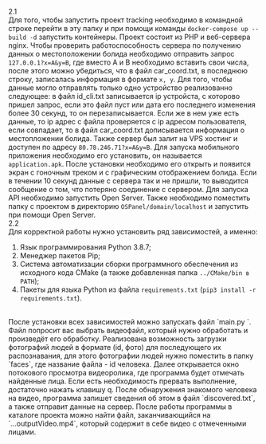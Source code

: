 2.1
<br>
Для того, чтобы запустить проект tracking необходимо в командной строке перейти в эту папку и при помощи команды 
`docker-compose up --build -d` запустить контейнеры. Проект состоит из PHP и веб-сервера nginx. 
Чтобы проверить работоспособность сервера по получению данных о местоположении болида необходимо отправить запрос `127.0.0.1?x=A&y=B`, где вместо A и В необходимо вставить свои числа, после этого можно убедиться, что в файл car_coord.txt, в последнюю строку, записалась информация в формате `x, y`. 
Для того, чтобы данные могло отправлять только одно устройство реализованно следующее: в файл id_cli.txt записывается ip устройста, с которово пришел запрос, если это файл пуст или дата его последнего изменения более 30 секунд, то он перезаписывается. Если же в нем уже есть данные, то ip адрес с файла проверяется с ip адресом пользователя, если совпадает, то в файл car_coord.txt дописывается информация о местопложении болида. Также сервер был залит на VPS хостинг и доступен по адресу `80.78.246.71?x=A&y=B`.
Для запуска мобильного приложения необходимо его установить, он называется `application.apk`. После установки необходимо его открыть и появится экран с гоночным треком и с графическим отображением болида. Если в течении 10 секунд данные с сервера так и не пришли, то выводится сообщение о том, что потеряно соединение с сервером. Для запуска API необходимо запустить Open Server. Также необходимо поместить папку с проектом в директорию `OSPanel/domain/localhost` и запустить при помощи Open Server.
<br>
2.2
<br>
Для корректной работы нужно установить ряд зависимостей, а именно:
  1. Язык программирования Python 3.8.7;
  2. Менеджер пакетов Pip;
  3. Cистема автоматизации сборки программного обеспечения из исходного кода CMake (а также добавленная папка `../CMake/bin в PATH`);
  4. Пакеты для языка Python из файла `requirements.txt` (`pip3 install -r requirements.txt`).
<br>
После установки всех зависимостей можно запускать файл `main.py `.
Файл попросит вас выбрать видеофайл, который нужно обработать и произведёт его обработку.
Реализована возможность загрузки фотографий людей в формате (id, фото) для последующего их распознавания, для этого фотографии людей нужно поместить в папку `faces`, где название файла - id человека.
Далее открывается окно потокового просмотра видеоролика, где программа будет отмечать найденные лица. Если есть необходимость прервать выполнение, достаточно нажать клавишу q.
После обнаружения знакомого человека на видео, программа запишет сведения об этом в файл `discovered.txt`, а также отправит данные на сервер.
После работы программы в каталоге проекта можно найти файл, заканчивающийся на `...outputVideo.mp4`, который содержит в себе видео с отмеченными лицами.
